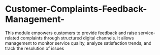 # Customer-Complaints-Feedback-Management-
This module empowers customers to provide feedback and raise service-related complaints  through structured digital channels. It allows management to monitor service quality, analyze  satisfaction trends, and track the resolution of issues 
